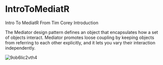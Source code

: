 # IntroToMediatR
Intro To MediatR From Tim Corey Introduction

The Mediator design pattern defines an object that encapsulates how a set of objects interact. Mediator promotes loose coupling by keeping objects from referring to each other explicitly, and it lets you vary their interaction independently.


![9ob6lic2vth4](https://user-images.githubusercontent.com/75223567/176393120-c77d061b-87ad-453f-a145-9d64b66efc77.png)
